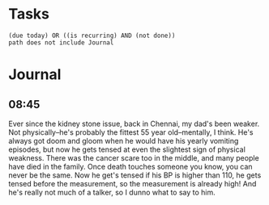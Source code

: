 # Tasks
```tasks
(due today) OR ((is recurring) AND (not done))
path does not include Journal
```
# Journal
## 08:45
Ever since the kidney stone issue, back in Chennai, my dad's been weaker. Not physically–he's probably the fittest 55 year old–mentally, I think. He's always got doom and gloom when he would have his yearly vomiting episodes, but now he gets tensed at even the slightest sign of physical weakness. There was the cancer scare too in the middle, and many people have died in the family. Once death touches someone you know, you can never be the same. Now he get's tensed if his BP is higher than 110, he gets tensed before the measurement, so the measurement is already high! And he's really not much of a talker, so I dunno what to say to him.